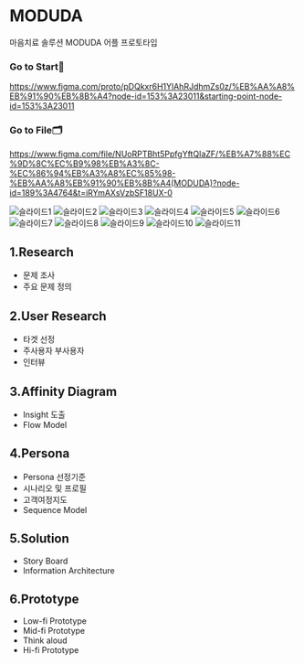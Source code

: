 # MODUDA
마음치료 솔루션 MODUDA 어플 프로토타입 

### Go to Start🏁 ###
https://www.figma.com/proto/pDQkxr6H1YlAhRJdhmZs0z/%EB%AA%A8%EB%91%90%EB%8B%A4?node-id=153%3A23011&starting-point-node-id=153%3A23011

### Go to File🗂 ###
https://www.figma.com/file/NUoRPTBht5PpfgYftQIaZF/%EB%A7%88%EC%9D%8C%EC%B9%98%EB%A3%8C-%EC%86%94%EB%A3%A8%EC%85%98-%EB%AA%A8%EB%91%90%EB%8B%A4(MODUDA)?node-id=189%3A4764&t=iRYmAXsVzbSF18UX-0


![슬라이드1](https://user-images.githubusercontent.com/61350052/210732893-adcda6e6-9744-48c3-be3b-045167af292c.png)
![슬라이드2](https://user-images.githubusercontent.com/61350052/210732901-a2926052-7a10-4029-a49b-c2d3827e52f7.png)
![슬라이드3](https://user-images.githubusercontent.com/61350052/210732907-ea2920a6-681c-47f1-bd2a-7387f9940cc0.png)
![슬라이드4](https://user-images.githubusercontent.com/61350052/210732911-ad792d97-b37b-4a1b-890c-1d883687d06a.png)
![슬라이드5](https://user-images.githubusercontent.com/61350052/210732914-30bf0cdb-bfab-4bb0-b57e-b8393cbcbf78.png)
![슬라이드6](https://user-images.githubusercontent.com/61350052/210732918-a2646d94-38ea-4bfe-af32-637b92c8f6d3.png)
![슬라이드7](https://user-images.githubusercontent.com/61350052/210732922-b83a088d-54a2-4060-958a-2059070c4e4f.png)
![슬라이드8](https://user-images.githubusercontent.com/61350052/210732923-b50cafe6-7e2f-4940-bd70-15b2eb5ef237.png)
![슬라이드9](https://user-images.githubusercontent.com/61350052/210732928-b9201380-10c7-4889-bc21-0e83b042c647.png)
![슬라이드10](https://user-images.githubusercontent.com/61350052/210732930-42354855-4b51-4c7c-aa40-1ac309de723d.png)
![슬라이드11](https://user-images.githubusercontent.com/61350052/210732933-8f0d908b-8ab9-4c0d-a439-a81c324d5228.png)





## 1.Research
- 문제 조사
- 주요 문제 정의
## 2.User Research
- 타겟 선정
- 주사용자 부사용자
- 인터뷰
## 3.Affinity Diagram
- Insight 도출
- Flow Model
## 4.Persona
- Persona 선정기준
- 시나리오 및 프로필
- 고객여정지도 
- Sequence Model
## 5.Solution
- Story Board
- Information Architecture
## 6.Prototype
- Low-fi Prototype
- Mid-fi Prototype
- Think aloud
- Hi-fi Prototype
